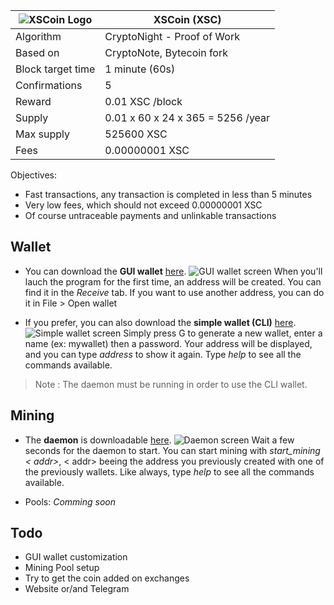 ![XSCoin Logo](https://camo.githubusercontent.com/2c5fa8b8d5ee6f9482e1ca9baa2110747005bd13/687474703a2f2f692e6c6c656772616e642e66722f5853432e706e67) | XSCoin (XSC) |
|--|--|
|  Algorithm| CryptoNight - Proof of Work |
| Based on | CryptoNote, Bytecoin fork |
| Block target time | 1 minute (60s)|
| Confirmations | 5 |
| Reward| 0.01 XSC /block  |
| Supply | 0.01 x 60 x 24 x 365 = 5256 /year |
| Max supply | 525600 XSC|
| Fees | 0.00000001 XSC|

Objectives:
- Fast transactions, any transaction is completed in less than 5 minutes
- Very low fees, which should not exceed 0.00000001 XSC
- Of course untraceable payments and unlinkable transactions

## Wallet
 - You can download the **GUI wallet** [here](test). 
 ![GUI wallet screen](https://image.noelshack.com/fichiers/2018/04/3/1516819617-3.png)
When you'll lauch the program for the first time, an address will be created. You can find it in the *Receive* tab. If you want to use another address, you can do it in File > Open wallet

- If you prefer, you can also download the **simple wallet (CLI)** [here](test). 
![Simple wallet screen](https://image.noelshack.com/fichiers/2018/04/3/1516819617-1.png)
Simply press G to generate a new wallet, enter a name (ex: mywallet) then a password. Your address will be displayed, and you can type *address* to show it again. Type *help* to see all the commands available.
> Note : The daemon must be running in order to use the CLI wallet.

## Mining
 - The **daemon** is downloadable [here](test). 
 ![Daemon screen](https://image.noelshack.com/fichiers/2018/04/3/1516819617-2.png)
Wait a few seconds for the daemon to start.
You can start mining with *start_mining < addr>*, < addr> beeing the address you previously created with one of the previously wallets.
 Like always, type *help* to see all the commands available.
 
 - Pools: *Comming soon*

## Todo
 - GUI wallet customization
 - Mining Pool setup
 - Try to get the coin added on exchanges
 - Website or/and Telegram
